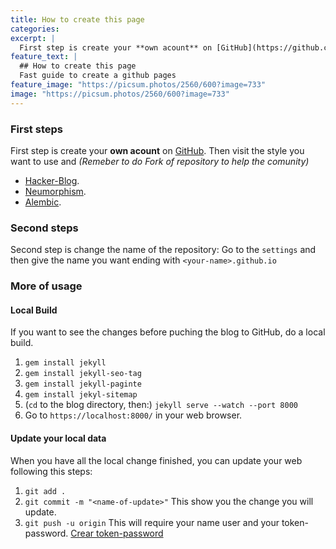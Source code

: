 ```yaml
---
title: How to create this page
categories:
excerpt: |
  First step is create your **own acount** on [GitHub](https://github.com/). Then visit the style you want to use and _(Remeber to do Fork of repository to help the comunity)_ 
feature_text: |
  ## How to create this page
  Fast guide to create a github pages
feature_image: "https://picsum.photos/2560/600?image=733"
image: "https://picsum.photos/2560/600?image=733"
---
```


### First steps
First step is create your **own acount** on [GitHub](https://github.com/). Then visit the style you want to use and
_(Remeber to do Fork of repository to help the comunity)_
* [Hacker-Blog](http://github.com/tocttou/hacker-blog).
* [Neumorphism](https://github.com/longpdo/neumorphism).
* [Alembic](https://github.com/daviddarnes/alembic).

<!-- more -->

### Second steps
Second step is change the name of the repository: Go to the `settings` and then give the name you want ending with `<your-name>.github.io`

### More of usage

#### Local Build
If you want to see the changes before puching the blog to GitHub, do a local build.
1. `gem install jekyll`
1. `gem install jekyll-seo-tag`
1. `gem install jekyll-paginte`
1. `gem install jekyl-sitemap`
1. (`cd` to the blog directory, then:) `jekyll serve --watch --port 8000`
1. Go to `https://localhost:8000/` in your web browser.

#### Update your local data
When you have all the local change finished, you can update your web following this steps:
1. `git add .`
1. `git commit -m "<name-of-update>"` This show you the change you will update.
1. `git push -u origin` This will require your name user and your token-password. [Crear token-password](https://docs.github.com/es/authentication/keeping-your-account-and-data-secure/creating-a-personal-access-token)
